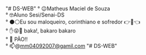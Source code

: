 "# DS-WEB" 
° 😉Matheus Maciel de Souza        
° 🤓Aluno Sesi/Senai-DS     
° ⚫⚪Eu sou maloqueiro, corinthiano e sofredor 👉🤪👈     
° ✋😝🤚 baka!, bakaro bakaro     
° 🍞 PÃO!!     
° 📫@mm04092007@gamil.com     "# DS-WEB"  
